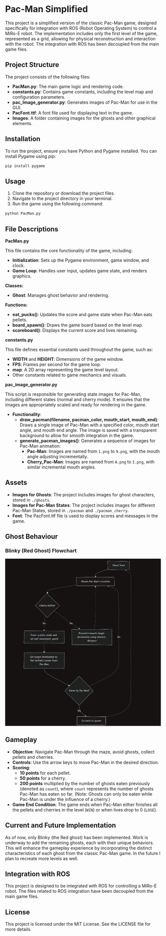 # Pac-Man Simplified

This project is a simplified version of the classic Pac-Man game, designed specifically for integration with ROS (Robot Operating System) to control a MiRo-E robot. The implementation includes only the first level of the game, represented as a grid, allowing for physical reconstruction and interaction with the robot. The integration with ROS has been decoupled from the main game files.

## Project Structure

The project consists of the following files:

- **PacMan.py**: The main game logic and rendering code.
- **constants.py**: Contains game constants, including the level map and configuration parameters.
- **pac_Image_generator.py**: Generates images of Pac-Man for use in the GUI.
- **PacFont.ttf**: A font file used for displaying text in the game.
- **Images**: A folder containing images for the ghosts and other graphical elements.

## Installation

To run the project, ensure you have Python and Pygame installed. You can install Pygame using pip:

```bash
pip install pygame
```

## Usage

1. Clone the repository or download the project files.
2. Navigate to the project directory in your terminal.
3. Run the game using the following command:

```bash
python PacMan.py
```


## File Descriptions

**PacMan.py**

This file contains the core functionality of the game, including:
- **Initialization**: Sets up the Pygame environment, game window, and clock.
- **Game Loop**: Handles user input, updates game state, and renders graphics.

**Classes:**
- **Ghost**: Manages ghost behavior and rendering.

**Functions:**
- **eat_pucks()**: Updates the score and game state when Pac-Man eats pellets.
- **board_spawn()**: Draws the game board based on the level map.
- **scoreboard()**: Displays the current score and lives remaining.

**constants.py**

This file defines essential constants used throughout the game, such as:
- **WIDTH** and **HEIGHT**: Dimensions of the game window.
- **FPS**: Frames per second for the game loop.
- **map**: A 2D array representing the game level layout.
- Other constants related to game mechanics and visuals.

**pac_image_generator.py**

This script is responsible for generating state images for Pac-Man, including different states (normal and cherry mode). It ensures that the images are appropriately scaled and ready for rendering in the game.

- **Functionality**:
  - **draw_pacman(filename, pacman_color, mouth_start, mouth_end)**: Draws a single image of Pac-Man with a specified color, mouth start angle, and mouth end angle. The image is saved with a transparent background to allow for smooth integration in the game.
  - **generate_pacman_images()**: Generates a sequence of images for Pac-Man animation:
    - **Pac-Man**: Images are named from `1.png` to `9.png`, with the mouth angle adjusting incrementally.
    - **Cherry_Pac-Man**: Images are named from `A.png` to `I.png`, with similar incremental mouth angles.


## Assets

- **Images for Ghosts**: The project includes images for ghost characters, stored in `./ghosts`.
- **Images for Pac-Man States**: The project includes images for different Pac-Man States, stored in `./pacman` and `./pacman_cherry`.
- **Font**: The PacFont.ttf file is used to display scores and messages in the game.

## Ghost Behaviour

### Blinky (Red Ghost) Flowchart

<p align="center">
  <img src="Flowcharts/Blinky_FC.png"/>
</p>


## Gameplay

- **Objective**: Navigate Pac-Man through the maze, avoid ghosts, collect pellets and cherries.
- **Controls**: Use the arrow keys to move Pac-Man in the desired direction.
- **Scoring**:
  - **10 points** for each pellet.
  - **50 points** for a cherry.
  - **200 points** multiplied by the number of ghosts eaten previously (denoted as `count`), where `count` represents the number of ghosts Pac-Man has eaten so far. (Note: Ghosts can only be eaten while Pac-Man is under the influence of a cherry.)
- **Game End Condition**: The game ends when Pac-Man either finishes all the pellets and cherries in the level (`WIN`) or when lives drop to 0 (`LOSE`).

## Current and Future Implementation

As of now, only Blinky (the Red ghost) has been implemented. Work is underway to add the remaining ghosts, each with their unique behaviors. This will enhance the gameplay experience by incorporating the distinct characteristics of each ghost from the classic Pac-Man game. In the future I plan to recreate more levels as well.

## Integration with ROS

This project is designed to be integrated with ROS for controlling a MiRo-E robot. The files related to ROS integration have been decoupled from the main game files.

## License

This project is licensed under the MIT License. See the LICENSE file for more details.
